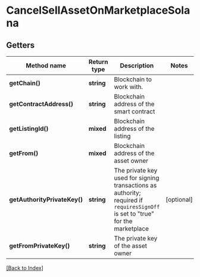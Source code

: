 # CancelSellAssetOnMarketplaceSolana

## Getters

Method name | Return type | Description | Notes
------------ | ------------- | ------------- | -------------
**getChain()** | **string** | Blockchain to work with. |
**getContractAddress()** | **string** | Blockchain address of the smart contract |
**getListingId()** | **mixed** | Blockchain address of the listing |
**getFrom()** | **mixed** | Blockchain address of the asset owner |
**getAuthorityPrivateKey()** | **string** | The private key used for signing transactions as authority; required if <code>requiresSignOff</code> is set to "true" for the marketplace | [optional]
**getFromPrivateKey()** | **string** | The private key of the asset owner |

[[Back to Index]](../index.md)
